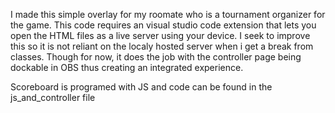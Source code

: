 I made this simple overlay for my roomate who is a tournament organizer for the game. 
This code requires an visual studio code extension that lets you open the HTML files as a live server
using your device. I seek to improve this so it is not reliant on the localy hosted server when i get a break from classes.
Though for now, it does the job with the controller page being dockable in OBS thus creating an integrated experience.

Scoreboard is programed with JS and code can be found in the js_and_controller file
